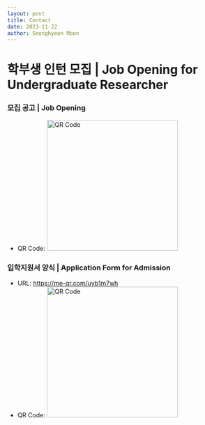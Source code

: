 ```yaml
---
layout: post
title: Contact
date: 2023-11-22
author: Seonghyeon Moon
---
```


# 학부생 인턴 모집 \| Job Opening for Undergraduate Researcher

### 모집 공고 \| Job Opening  
- QR Code: <img src="{{ site.baseurl }}/img/contact/job_opening_20231122.png" style="width:300px" alt="QR Code">  

### 입학지원서 양식 \| Application Form for Admission  
- URL: https://me-qr.com/uyb1m7wh  
- QR Code: <img src="{{ site.baseurl }}/img/contact/ipmlab_personal_statement_template.png" style="width:300px" alt="QR Code">  
